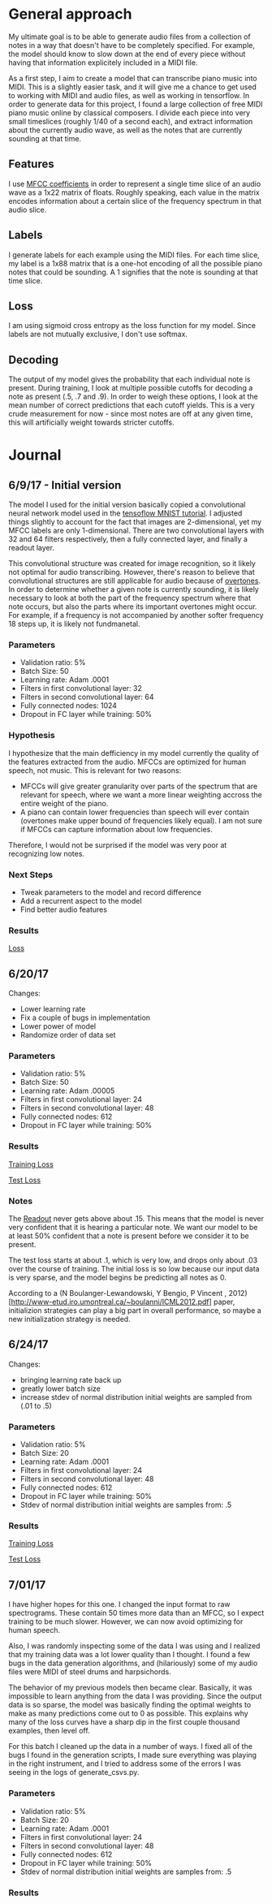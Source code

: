 # General approach

My ultimate goal is to be able to generate audio files from a collection of notes in a way that doesn't have to be completely specified. For example, the model should know to slow down at the end of every piece without having that information explicitely included in a MIDI file.

As a first step, I aim to create a model that can transcribe piano music into MIDI. This is a slightly easier task, and it will give me a chance to get used to working with MIDI and audio files, as well as working in tensorflow. In order to generate data for this project, I found a large collection of free MIDI piano music online by classical composers. I divide each piece into very small timeslices (roughly 1/40 of a second each), and extract information about the currently audio wave, as well as the notes that are currently sounding at that time.

## Features

I use [MFCC coefficients](http://practicalcryptography.com/miscellaneous/machine-learning/guide-mel-frequency-cepstral-coefficients-mfccs/) in order to represent a single time slice of an audio wave as a 1x22 matrix of floats. Roughly speaking, each value in the matrix encodes information about a certain slice of the frequency spectrum in that audio slice.

## Labels

I generate labels for each example using the MIDI files. For each time slice, my label is a 1x88 matrix that is a one-hot encoding of all the possible piano notes that could be sounding. A 1 signifies that the note is sounding at that time slice.

## Loss

I am using sigmoid cross entropy as the loss function for my model. Since labels are not mutually exclusive, I don't use softmax.

## Decoding

The output of my model gives the probability that each individual note is present. During training, I look at multiple possible cutoffs for decoding a note as present (.5, .7 and .9). In order to weigh these options, I look at the mean number of correct predictions that each cutoff yields. This is a very crude measurement for now - since most notes are off at any given time, this will artificially weight towards stricter cutoffs.
 
# Journal

## 6/9/17 - Initial version

The model I used for the initial version basically copied a convolutional neural network model used in the [tensoflow MNIST tutorial](https://www.tensorflow.org/get_started/mnist/pros). I adjusted things slightly to account for the fact that images are 2-dimensional, yet my MFCC labels are only 1-dimensional. There are two convolutional layers with 32 and 64 filters respectively, then a fully connected layer, and finally a readout layer. 

This convolutional structure was created for image recognition, so it likely not optimal for audio transcribing. However, there's reason to believe that convolutional structures are still applicable for audio because of [overtones](https://en.wikipedia.org/wiki/Overtone). In order to determine whether a given note is currently sounding, it is likely necessary to look at both the part of the frequency spectrum where that note occurs, but also the parts where its important overtones might occur. For example, if a frequency is not accompanied by another softer frequency 18 steps up, it is likely not fundmanetal.

### Parameters

- Validation ratio: 5%
- Batch Size: 50
- Learning rate: Adam .0001
- Filters in first convolutional layer: 32
- Filters in second convolutional layer: 64
- Fully connected nodes: 1024
- Dropout in FC layer while training: 50%

### Hypothesis

I hypothesize that the main defficiency in my model currently the quality of the features extracted from the audio. MFCCs are optimized for human speech, not music. This is relevant for two reasons:
- MFCCs will give greater granularity over parts of the spectrum that are relevant for speech, where we want a more linear weighting accross the entire weight of the piano.
- A piano can contain lower frequencies than speech will ever contain (overtones make upper bound of frequencies likely equal). I am not sure if MFCCs can capture information about low frequencies.

Therefore, I would not be surprised if the model was very poor at recognizing low notes.

### Next Steps

- Tweak parameters to the model and record difference
- Add a recurrent aspect to the model
- Find better audio features

### Results

[Loss](https://www.dropbox.com/s/p4poy6nzwyqzpmc/Screenshot%202017-06-13%2015.57.59.png?dl=0)

## 6/20/17

Changes:
- Lower learning rate
- Fix a couple of bugs in implementation
- Lower power of model
- Randomize order of data set

### Parameters

- Validation ratio: 5%
- Batch Size: 50
- Learning rate: Adam .00005
- Filters in first convolutional layer: 24
- Filters in second convolutional layer: 48
- Fully connected nodes: 612
- Dropout in FC layer while training: 50%

### Results

[Training Loss](https://www.dropbox.com/s/jehipn9u4at2d2f/Screenshot%202017-06-23%2016.54.44.png?dl=0)

[Test Loss](https://www.dropbox.com/s/iyxa09bt3ip7o0r/Screenshot%202017-06-23%2016.56.51.png?dl=0)

### Notes

The [Readout](https://www.dropbox.com/s/4utfbbr7bag79we/Screenshot%202017-06-23%2017.01.47.png?dl=0) never gets above about .15. This means that the model is never very confident that it is hearing a particular note. We want our model to be at least 50% confident that a note is present before we consider it to be present.

The test loss starts at about .1, which is very low, and drops only about .03 over the course of training. The initial loss is so low because our input data is very sparse, and the model begins be predicting all notes as 0. 

According to a (N Boulanger-Lewandowski, Y Bengio, P Vincent , 2012)[http://www-etud.iro.umontreal.ca/~boulanni/ICML2012.pdf] paper, initializion strategies can play a big part in overall performance, so maybe a new initialization strategy is needed.

## 6/24/17

Changes:
- bringing learning rate back up
- greatly lower batch size
- increase stdev of normal distribution initial weights are sampled from (.01 to .5)

### Parameters

- Validation ratio: 5%
- Batch Size: 20
- Learning rate: Adam .0001
- Filters in first convolutional layer: 24
- Filters in second convolutional layer: 48
- Fully connected nodes: 612
- Dropout in FC layer while training: 50%
- Stdev of normal distribution initial weights are samples from: .5

### Results

[Training Loss](https://www.dropbox.com/s/1s07plcgw5ypjom/Screenshot%202017-06-24%2016.27.45.png?dl=0)

[Test Loss](https://www.dropbox.com/s/08pwmwjamktpmv9/Screenshot%202017-06-24%2016.29.23.png?dl=0)

## 7/01/17

I have higher hopes for this one. I changed the input format to raw spectrograms. These contain 50 times more data than an MFCC, so I expect training to be much slower. However, we can now avoid optimizing for human speech.

Also, I was randomly inspecting some of the data I was using and I realized that my training data was a lot lower quality than I thought. I found a few bugs in the data generation algorithms, and (hilariously) some of my audio files were MIDI of steel drums and harpsichords.

The behavior of my previous models then became clear. Basically, it was impossible to learn anything from the data I was providing. Since the output data is so sparse, the model was basically finding the optimal weights to make as many predictions come out to 0 as possible. This explains why many of the loss curves have a sharp dip in the first couple thousand examples, then level off.

For this batch I cleaned up the data in a number of ways. I fixed all of the bugs I found in the generation scripts, I made sure everything was playing in the right instrument, and I tried to address some of the errors I was seeing in the logs of generate_csvs.py. 

### Parameters

- Validation ratio: 5%
- Batch Size: 20
- Learning rate: Adam .0001
- Filters in first convolutional layer: 24
- Filters in second convolutional layer: 48
- Fully connected nodes: 612
- Dropout in FC layer while training: 50%
- Stdev of normal distribution initial weights are samples from: .5

### Results